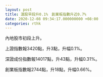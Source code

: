 ```yaml
---
layout: post
title: 滬股早段升0.1%　創業板指數升近0.7%
date: 2020-12-08 09:34:17.000000000 +08:00
categories: rthk
---
```


內地股市初段上升。

上證指數報3420點，升3點，升幅0.1%。

深證成份指數報14017點，升43點，升幅0.31%。

創業板指數報2744點，升18點，升幅0.66%。
